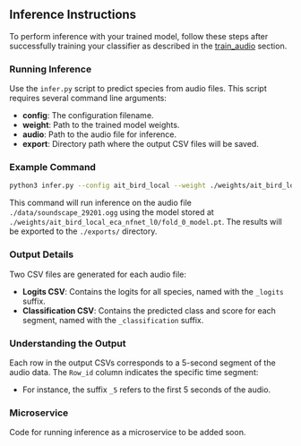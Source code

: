 ## Inference Instructions

To perform inference with your trained model, follow these steps after successfully training your classifier as described in the [train_audio](../train_audio) section.

### Running Inference

Use the `infer.py` script to predict species from audio files. This script requires several command line arguments:

- **config**: The configuration filename.
- **weight**: Path to the trained model weights.
- **audio**: Path to the audio file for inference.
- **export**: Directory path where the output CSV files will be saved.

### Example Command
```bash
python3 infer.py --config ait_bird_local --weight ./weights/ait_bird_local_eca_nfnet_l0/fold_0_model.pt --audio ./data/soundscape_29201.ogg --export ./exports/
```
This command will run inference on the audio file `./data/soundscape_29201.ogg` using the model stored at `./weights/ait_bird_local_eca_nfnet_l0/fold_0_model.pt`. The results will be exported to the `./exports/` directory.

### Output Details
Two CSV files are generated for each audio file:
- **Logits CSV**: Contains the logits for all species, named with the `_logits` suffix.
- **Classification CSV**: Contains the predicted class and score for each segment, named with the `_classification` suffix.

### Understanding the Output
Each row in the output CSVs corresponds to a 5-second segment of the audio data. The `Row_id` column indicates the specific time segment:
- For instance, the suffix `_5` refers to the first 5 seconds of the audio.

### Microservice 
Code for running inference as a microservice to be added soon.

